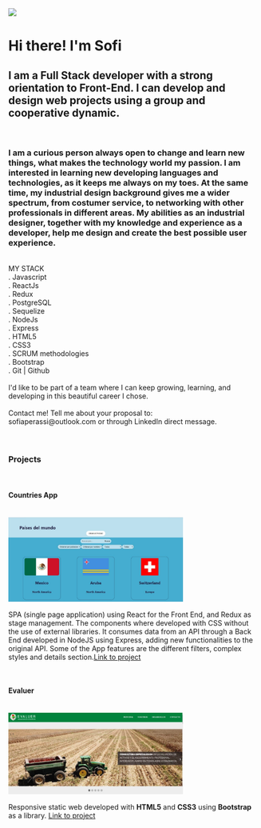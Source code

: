 <img src="./assets/Sofia perassi (1).gif">

<h1>Hi there! I'm Sofi</h1>
<h2>I am a Full Stack developer with a strong orientation to Front-End. I can develop and design web projects using a group and cooperative dynamic.</h2>
</br>
<h3>I am a curious person always open to change and learn new things, what makes the technology world my passion. I am interested in learning new developing languages and technologies, as it keeps me always on my toes. At the same time, my industrial design background gives me a wider spectrum, from costumer service, to networking with other professionals in different areas. My abilities as an industrial designer, together with my knowledge and experience as a developer, help me design and create the best possible user experience.</h3>
</br>
MY STACK </br>
. Javascript</br>
. ReactJs</br>
. Redux</br>
. PostgreSQL</br>
. Sequelize</br>
. NodeJs</br>
. Express</br>
. HTML5</br>
. CSS3</br>
. SCRUM methodologies</br>
. Bootstrap</br>
. Git | Github</br>
</br>
I'd like to be part of a team where I can keep growing, learning, and developing in this beautiful career I chose.
</br>
</br>
Contact me!
Tell me about your proposal to: </br>sofiaperassi@outlook.com or through LinkedIn direct message.</br>
</br>
</br>
<h3>Projects</h3>
</br>
<h4>Countries App</h4>
</br>
<img src="./assets/Countries.jpeg" width="350px">
<p>SPA (single page application) using React for the Front End, and Redux as stage management. The components where developed with CSS without the use of external libraries. It consumes data from an API through a Back End developed in NodeJS using Express, adding new functionalities to the original API. Some of the App features are the different filters, complex styles and details section.<span><a href="https://github.com/SofiaPerassi/PI-Countries">Link to project</a></span></p>
</br>
<h4>Evaluer</h4>
</br>
<img src="./assets/Evaluer.jpeg" width="350px">
<p>Responsive static web developed with <strong>HTML5</strong> and <strong>CSS3</strong> using <strong>Bootstrap</strong> as a library. <span><a href="http://www.evaluer.com.ar/">Link to project</a></span></p>
